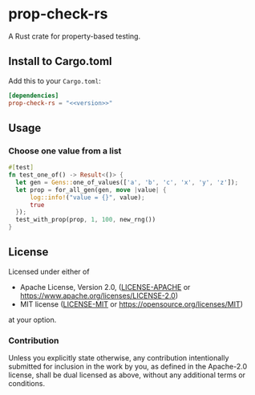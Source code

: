 # prop-check-rs

A Rust crate for property-based testing.

## Install to Cargo.toml

Add this to your `Cargo.toml`:

```toml
[dependencies]
prop-check-rs = "<<version>>"
```

## Usage

### Choose one value from a list

```rust
#[test]
fn test_one_of() -> Result<()> {
  let gen = Gens::one_of_values(['a', 'b', 'c', 'x', 'y', 'z']);
  let prop = for_all_gen(gen, move |value| {
      log::info!("value = {}", value);
      true
  });
  test_with_prop(prop, 1, 100, new_rng())
}
```

## License

Licensed under either of

* Apache License, Version 2.0, ([LICENSE-APACHE](LICENSE-APACHE) or https://www.apache.org/licenses/LICENSE-2.0)
* MIT license ([LICENSE-MIT](LICENSE-MIT) or https://opensource.org/licenses/MIT)

at your option.

### Contribution

Unless you explicitly state otherwise, any contribution intentionally submitted for inclusion in the work by you, as defined in the Apache-2.0 license, shall be dual licensed as above, without any additional terms or conditions.

